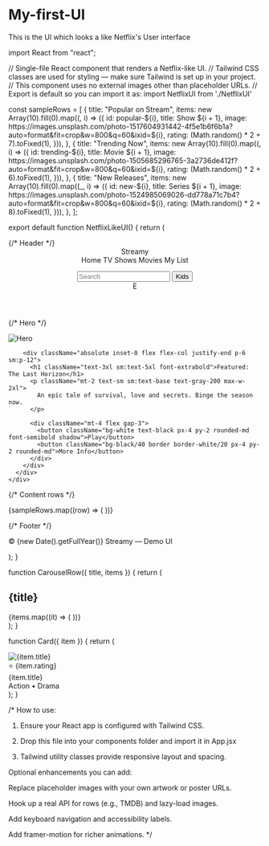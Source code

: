 # My-first-UI
This is the UI which looks a like Netflix's User interface

import React from "react";

// Single-file React component that renders a Netflix-like UI. // Tailwind CSS classes are used for styling — make sure Tailwind is set up in your project. // This component uses no external images other than placeholder URLs. // Export is default so you can import it as: import NetflixUI from './NetflixUI'

const sampleRows = [ { title: "Popular on Stream", items: new Array(10).fill(0).map((, i) => ({ id: popular-${i}, title: Show ${i + 1}, image: https://images.unsplash.com/photo-1517604931442-4f5e1b6f6b1a?auto=format&fit=crop&w=800&q=60&ixid=${i}, rating: (Math.random() * 2 + 7).toFixed(1), })), }, { title: "Trending Now", items: new Array(10).fill(0).map((, i) => ({ id: trending-${i}, title: Movie ${i + 1}, image: https://images.unsplash.com/photo-1505685296765-3a2736de412f?auto=format&fit=crop&w=800&q=60&ixid=${i}, rating: (Math.random() * 2 + 6).toFixed(1), })), }, { title: "New Releases", items: new Array(10).fill(0).map((_, i) => ({ id: new-${i}, title: Series ${i + 1}, image: https://images.unsplash.com/photo-1524985069026-dd778a71c7b4?auto=format&fit=crop&w=800&q=60&ixid=${i}, rating: (Math.random() * 2 + 8).toFixed(1), })), }, ];

export default function NetflixLikeUI() { return ( <div className="min-h-screen bg-gray-900 text-white font-sans"> {/* Header */} <header className="flex items-center justify-between px-6 py-4 bg-gradient-to-b from-black/70 to-transparent fixed w-full z-40"> <div className="flex items-center gap-6"> <div className="text-2xl font-extrabold tracking-tight">Streamy</div> <nav className="hidden md:flex gap-4 items-center text-sm opacity-90"> <a className="hover:underline cursor-pointer">Home</a> <a className="hover:underline cursor-pointer">TV Shows</a> <a className="hover:underline cursor-pointer">Movies</a> <a className="hover:underline cursor-pointer">My List</a> </nav> </div>

<div className="flex items-center gap-4">
      <input
        placeholder="Search"
        className="hidden sm:block bg-gray-800/60 placeholder-gray-300 px-3 py-2 rounded-md text-sm outline-none focus:ring-2 focus:ring-red-600"
      />
      <button className="px-4 py-1 text-sm border border-white/20 rounded-md">Kids</button>
      <div className="w-9 h-9 rounded-full bg-gradient-to-r from-red-500 to-pink-500 flex items-center justify-center text-black font-bold">E</div>
    </div>
  </header>

  {/* Hero */}
  <section className="relative pt-24">
    <div className="mx-auto max-w-6xl px-4">
      <div className="rounded-lg overflow-hidden shadow-2xl relative">
        <img
          src="https://images.unsplash.com/photo-1524985069026-dd778a71c7b4?auto=format&fit=crop&w=1400&q=60"
          alt="Hero"
          className="w-full h-64 sm:h-96 object-cover brightness-75"
        />

        <div className="absolute inset-0 flex flex-col justify-end p-6 sm:p-12">
          <h1 className="text-3xl sm:text-5xl font-extrabold">Featured: The Last Horizon</h1>
          <p className="mt-2 text-sm sm:text-base text-gray-200 max-w-2xl">
            An epic tale of survival, love and secrets. Binge the season now.
          </p>

          <div className="mt-4 flex gap-3">
            <button className="bg-white text-black px-4 py-2 rounded-md font-semibold shadow">Play</button>
            <button className="bg-black/40 border border-white/20 px-4 py-2 rounded-md">More Info</button>
          </div>
        </div>
      </div>
    </div>
  </section>

  {/* Content rows */}
  <main className="mt-8 px-4 pb-24 max-w-6xl mx-auto">
    {sampleRows.map((row) => (
      <CarouselRow key={row.title} title={row.title} items={row.items} />
    ))}
  </main>

  {/* Footer */}
  <footer className="text-gray-400 text-sm px-6 pb-8">
    <div className="max-w-6xl mx-auto">
      <div className="py-6 border-t border-white/5 mt-6">© {new Date().getFullYear()} Streamy — Demo UI</div>
    </div>
  </footer>
</div>

); }

function CarouselRow({ title, items }) { return ( <section className="mb-8"> <h2 className="text-xl font-semibold mb-3">{title}</h2> <div className="relative"> <div className="flex gap-3 overflow-x-auto no-scrollbar py-2"> {items.map((it) => ( <Card key={it.id} item={it} /> ))} </div> </div> </section> ); }

function Card({ item }) { return ( <div className="min-w-[160px] sm:min-w-[200px] lg:min-w-[240px] bg-gray-800 rounded-md overflow-hidden shadow-lg hover:scale-105 transform transition duration-200 cursor-pointer"> <div className="relative h-36 sm:h-44 lg:h-56"> <img src={item.image} alt={item.title} className="w-full h-full object-cover" /> <div className="absolute left-2 top-2 bg-black/50 px-2 py-1 text-xs rounded">⭐ {item.rating}</div> </div> <div className="p-2"> <div className="text-sm font-semibold truncate">{item.title}</div> <div className="text-xs text-gray-400 mt-1">Action • Drama</div> </div> </div> ); }

/* How to use:

1. Ensure your React app is configured with Tailwind CSS.


2. Drop this file into your components folder and import it in App.jsx


3. Tailwind utility classes provide responsive layout and spacing.



Optional enhancements you can add:

Replace placeholder images with your own artwork or poster URLs.

Hook up a real API for rows (e.g., TMDB) and lazy-load images.

Add keyboard navigation and accessibility labels.

Add framer-motion for richer animations. */


